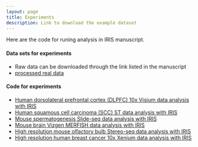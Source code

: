 ```yaml
---
layout: page
title: Experiments
description: Link to download the example dataset
---
```


Here are the code for runing analysis in IRIS manuscript. 

#### Data sets for experiments
* Raw data can be downloaded through the link listed in the manuscript
* [processed real data](https://drive.google.com/drive/folders/19q8qVoKDFS6d1u2IL5XAocLSJgkYIEhW)

#### Code for experiments
  * [Human dorsolateral prefrontal cortex (DLPFC) 10x Visium data analysis with IRIS](https://yingma0107.github.io/IRIS/documentation/04_IRIS_Example.html)
  * [Human squamous cell carcinoma (SCC) ST data analysis with IRIS](https://htmlpreview.github.io/?https://github.com/YingMa0107/IRIS/tree/master/docs/Analysis/SCC_IRIS.html)
  * [Mouse spermatogenesis Slide-seq data analysis with IRIS](https://htmlpreview.github.io/?https://github.com/YingMa0107/IRIS/tree/master/docs/Analysis/SlideseqTestis_IRIS.html)
  * [Mouse brain Vizgen MERFISH data analysis with IRIS](https://htmlpreview.github.io/?https://github.com/YingMa0107/IRIS/tree/master/docs/Analysis/Vizgen.html)
  * [High resolution mouse olfactory bulb Stereo-seq data analysis with IRIS](https://htmlpreview.github.io/?https://github.com/YingMa0107/IRIS/tree/master/docs/Analysis/Stereoseq.html)
  * [High resolution human breast cancer 10x Xenium data analysis with IRIS](https://htmlpreview.github.io/?https://github.com/YingMa0107/IRIS/tree/master/docs/Analysis/Xenium.html)


  
